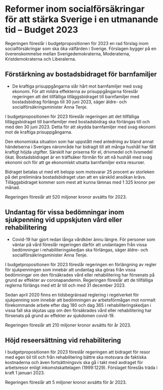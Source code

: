 # Reformer inom socialförsäkringar för att stärka Sverige i en utmanande tid – Budget 2023

Regeringen föreslår i budgetpropositionen för 2023 en rad förslag inom socialförsäkringar som ska öka välfärden i Sverige. Förslagen bygger på en överenskommelse mellan Sverigedemokraterna, Moderaterna, Kristdemokraterna och Liberalerna.

## Förstärkning av bostadsbidraget för barnfamiljer

- De kraftiga prisuppgångarna slår hårt mot barnfamiljer med svag ekonomi. För att mildra effekterna av prisuppgångarna föreslår regeringen att det tillfälliga tilläggsbidraget till barnfamiljer med bostadsbidrag förlängs till 30 juni 2023, säger äldre- och socialförsäkringsminister Anna Tenje.

I budgetpropositionen för 2023 föreslår regeringen att det tillfälliga tilläggsbidraget till barnfamiljer med bostadsbidrag ska förlängas till och med den 30 juni 2023. Detta för att skydda barnfamiljer med svag ekonomi mot de kraftiga prisuppgångarna.

Den ekonomiska situation som har uppstått med anledning av bland annat händelserna i Sveriges närområde har bidragit till att många hushåll har fått kraftigt höjda utgifter. Särskilt har priserna för el, drivmedel och livsmedel ökat. Bostadsbidraget är en träffsäker förmån för att nå hushåll med svag ekonomi och för att ge ekonomiskt utsatta barnfamiljer extra resurser.

Bidraget betalas ut med ett belopp som motsvarar 25 procent av storleken på det preliminära bostadsbidraget utan att en särskild ansökan krävs. Tilläggsbidraget kommer som mest att kunna lämnas med 1 325 kronor per månad.

Regeringen föreslår att 520 miljoner kronor avsätts för 2023.

## Undantag för vissa bedömningar inom sjukpenning vid uppskjuten vård eller rehabilitering

- Covid-19 har gjort redan långa vårdköer ännu längre. För personer som väntar på vård föreslår regeringen därför att undantagen från vissa bedömningar i rehabiliteringskedjan ska förlängas, säger äldre- och socialförsäkringsminister Anna Tenje.

I budgetpropositionen för 2023 föreslår regeringen en förlängning av regler för sjukpenningen som innebär att undantag ska göras från vissa bedömningar om den försäkrades vård eller rehabilitering har försenats på grund av effekter av coronapandemin. Regeringen föreslår att de tillfälliga reglerna förlängs med ett år till och med 31 december 2023.

Sedan april 2020 finns en tidsbegränsad reglering i regelverket för sjukpenning som innebär att bedömningen av arbetsförmågan mot normalt förekommande arbete efter dag 180 och dag 365 i rehabiliteringskedjan i vissa fall ska skjutas upp om den försäkrades vård eller rehabilitering har försenats på grund av effekter av sjukdomen covid-19.

Regeringen föreslår att 210 miljoner kronor avsätts för år 2023.

## Höjd reseersättning vid rehabilitering

I budgetpropositionen för 2023 föreslår regeringen att bidraget för resor med egen bil till och från rehabilitering bättre ska motsvara de faktiska kostnaderna och även fortsättningsvis ska gå i takt med avdraget för arbetsresor enligt inkomstskattelagen (1999:1229). Förslaget föreslås träda i kraft 1 januari 2023.

Regeringen föreslår att 5 miljoner kronor avsätts för år 2023.
